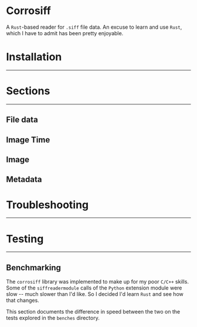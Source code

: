 # Corrosiff

A `Rust`-based reader for `.siff` file data. An excuse to learn
and use `Rust`, which I have to admit has been pretty enjoyable.

# Installation
---------------

# Sections
-----------

## File data

## Image Time

## Image

## Metadata

# Troubleshooting
------------------

# Testing
----------

## Benchmarking

The `corrosiff` library was implemented to
make up for my poor `C/C++` skills. Some of the
`siffreadermodule` calls of the `Python` extension
module were slow -- much slower than I'd like. So
I decided I'd learn `Rust` and see how that changes.

This section documents the difference in speed between
the two on the tests explored in the `benches` directory.